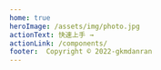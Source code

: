 ```yaml
---
home: true
heroImage: /assets/img/photo.jpg
actionText: 快速上手 →
actionLink: /components/
footer:  Copyright © 2022-gkmdanran
--- 
```

